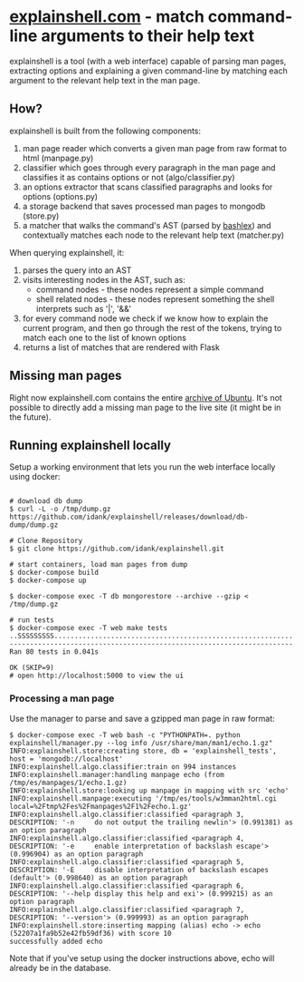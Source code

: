 # [explainshell.com](http://www.explainshell.com) - match command-line arguments to their help text

explainshell is a tool (with a web interface) capable of parsing man pages, extracting options and
explaining a given command-line by matching each argument to the relevant help text in the man page.

## How?

explainshell is built from the following components:

1. man page reader which converts a given man page from raw format to html (manpage.py)
2. classifier which goes through every paragraph in the man page and classifies
   it as contains options or not (algo/classifier.py)
3. an options extractor that scans classified paragraphs and looks for options (options.py)
4. a storage backend that saves processed man pages to mongodb (store.py)
5. a matcher that walks the command's AST (parsed by [bashlex](https://github.com/idank/bashlex)) and contextually matches each node
   to the relevant help text (matcher.py)

When querying explainshell, it:

1. parses the query into an AST
2. visits interesting nodes in the AST, such as:
   - command nodes - these nodes represent a simple command
   - shell related nodes - these nodes represent something the shell
     interprets such as '|', '&&'
3. for every command node we check if we know how to explain the current program,
   and then go through the rest of the tokens, trying to match each one to the
   list of known options
4. returns a list of matches that are rendered with Flask

## Missing man pages

Right now explainshell.com contains the entire [archive of Ubuntu](https://manpages.ubuntu.com/). It's not
possible to directly add a missing man page to the live site (it might be in the future).

## Running explainshell locally

Setup a working environment that lets you run the web interface locally using docker:

```ShellSession

# download db dump
$ curl -L -o /tmp/dump.gz https://github.com/idank/explainshell/releases/download/db-dump/dump.gz

# Clone Repository
$ git clone https://github.com/idank/explainshell.git

# start containers, load man pages from dump
$ docker-compose build
$ docker-compose up

$ docker-compose exec -T db mongorestore --archive --gzip < /tmp/dump.gz

# run tests
$ docker-compose exec -T web make tests
..SSSSSSSSS.....................................................................
----------------------------------------------------------------------
Ran 80 tests in 0.041s

OK (SKIP=9)
# open http://localhost:5000 to view the ui
```

### Processing a man page

Use the manager to parse and save a gzipped man page in raw format:

```ShellSession
$ docker-compose exec -T web bash -c "PYTHONPATH=. python explainshell/manager.py --log info /usr/share/man/man1/echo.1.gz"
INFO:explainshell.store:creating store, db = 'explainshell_tests', host = 'mongodb://localhost'
INFO:explainshell.algo.classifier:train on 994 instances
INFO:explainshell.manager:handling manpage echo (from /tmp/es/manpages/1/echo.1.gz)
INFO:explainshell.store:looking up manpage in mapping with src 'echo'
INFO:explainshell.manpage:executing '/tmp/es/tools/w3mman2html.cgi local=%2Ftmp%2Fes%2Fmanpages%2F1%2Fecho.1.gz'
INFO:explainshell.algo.classifier:classified <paragraph 3, DESCRIPTION: '-n     do not output the trailing newlin'> (0.991381) as an option paragraph
INFO:explainshell.algo.classifier:classified <paragraph 4, DESCRIPTION: '-e     enable interpretation of backslash escape'> (0.996904) as an option paragraph
INFO:explainshell.algo.classifier:classified <paragraph 5, DESCRIPTION: '-E     disable interpretation of backslash escapes (default'> (0.998640) as an option paragraph
INFO:explainshell.algo.classifier:classified <paragraph 6, DESCRIPTION: '--help display this help and exi'> (0.999215) as an option paragraph
INFO:explainshell.algo.classifier:classified <paragraph 7, DESCRIPTION: '--version'> (0.999993) as an option paragraph
INFO:explainshell.store:inserting mapping (alias) echo -> echo (52207a1fa9b52e42fb59df36) with score 10
successfully added echo
```

Note that if you've setup using the docker instructions above, echo will already be in the database.
